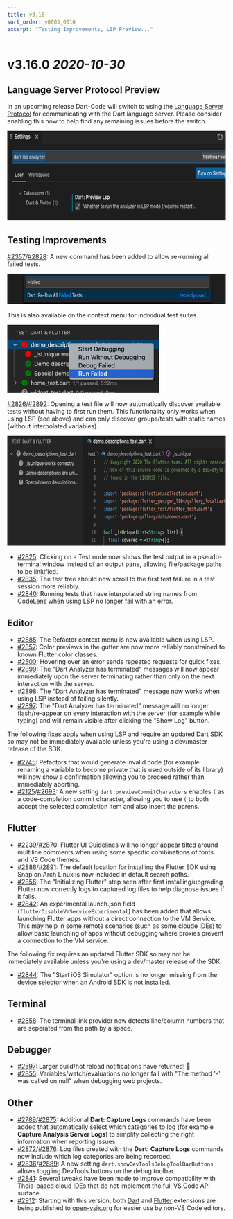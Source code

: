 ```yaml
---
title: v3.16
sort_order: v0003_0016
excerpt: "Testing Improvements, LSP Preview..."
---
```


# v3.16.0 *2020-10-30*

## Language Server Protocol Preview

In an upcoming release Dart-Code will switch to using the [Language Server Protocol](https://microsoft.github.io/language-server-protocol/) for communicating with the Dart language server. Please consider enabling this now to help find any remaining issues before the switch.

<img loading="lazy" src="/images/release_notes/v3.16/lsp_preview.png" width="700" height="207" />

## Testing Improvements

[#2357](https://github.com/Dart-Code/Dart-Code/issues/2357)/[#2828](https://github.com/Dart-Code/Dart-Code/issues/2828): A new command has been added to allow re-running all failed tests.

<img loading="lazy" src="/images/release_notes/v3.16/test_run_failed.png" width="700" height="70" />

This is also available on the context menu for individual test suites.

<img loading="lazy" src="/images/release_notes/v3.16/test_run_failed_context.png" width="350" height="157" />

[#2826](https://github.com/Dart-Code/Dart-Code/issues/2826)/[#2892](https://github.com/Dart-Code/Dart-Code/issues/2892): Opening a test file will now automatically discover available tests without having to first run them. This functionality only works when using LSP (see above) and can only discover groups/tests with static names (without interpolated variables).

<img loading="lazy" src="/images/release_notes/v3.16/test_discovery.png" width="700" height="254" />

- [#2825](https://github.com/Dart-Code/Dart-Code/issues/2825): Clicking on a Test node now shows the test output in a pseudo-terminal window instead of an output pane, allowing file/package paths to be linkified.
- [#2835](https://github.com/Dart-Code/Dart-Code/issues/2835): The test tree should now scroll to the first test failure in a test session more reliably.
- [#2840](https://github.com/Dart-Code/Dart-Code/issues/2840): Running tests that have interpolated string names from CodeLens when using LSP no longer fail with an error.

## Editor

- [#2885](https://github.com/Dart-Code/Dart-Code/issues/2885): The Refactor context menu is now available when using LSP.
- [#2857](https://github.com/Dart-Code/Dart-Code/issues/2857): Color previews in the gutter are now more reliably constrained to known Flutter color classes.
- [#2500](https://github.com/Dart-Code/Dart-Code/issues/2500): Hovering over an error sends repeated requests for quick fixes.
- [#2899](https://github.com/Dart-Code/Dart-Code/issues/2899): The "Dart Analyzer has terminated" messages will now appear immediately upon the server terminating rather than only on the next interaction with the server.
- [#2898](https://github.com/Dart-Code/Dart-Code/issues/2898): The "Dart Analyzer has terminated" message now works when using LSP instead of failing silently.
- [#2897](https://github.com/Dart-Code/Dart-Code/issues/2897): The "Dart Analyzer has terminated" message will no longer flash/re-appear on every interaction with the server (for example while typing) and will remain visible after clicking the "Show Log" button.

The following fixes apply when using LSP and require an updated Dart SDK so may not be immediately available unless you're using a dev/master release of the SDK.

- [#2745](https://github.com/Dart-Code/Dart-Code/issues/2745): Refactors that would generate invalid code (for example renaming a variable to become private that is used outside of its library) will now show a confirmation allowing you to proceed rather than immediately aborting.
- [#2125](https://github.com/Dart-Code/Dart-Code/issues/2125)/[#2693](https://github.com/Dart-Code/Dart-Code/issues/2693): A new setting `dart.previewCommitCharacters` enables `(` as a code-completion commit character, allowing you to use `(` to both accept the selected completion item and also insert the parens.

## Flutter

- [#2239](https://github.com/Dart-Code/Dart-Code/issues/2239)/[#2870](https://github.com/Dart-Code/Dart-Code/issues/2870): Flutter UI Guidelines will no longer appear tilted around multiline comments when using some specific combinations of fonts and VS Code themes.
- [#2886](https://github.com/Dart-Code/Dart-Code/issues/2886)/[#2891](https://github.com/Dart-Code/Dart-Code/issues/2891): The default location for installing the Flutter SDK using Snap on Arch Linux is now included in default search paths.
- [#2856](https://github.com/Dart-Code/Dart-Code/issues/2856): The "Initializing Flutter" step seen after first installing/upgrading Flutter now correctly logs to captured log files to help diagnose issues if it fails.
- [#2842](https://github.com/Dart-Code/Dart-Code/issues/2842): An experimental launch.json field (`flutterDisableVmServiceExperimental`) has been added that allows launching Flutter apps without a direct connection to the VM Service. This may help in some remote scenarios (such as some cloude IDEs) to allow basic launching of apps without debugging where proxies prevent a connection to the VM service.

The following fix requires an updated Flutter SDK so may not be immediately available unless you're using a dev/master release of the SDK.

- [#2844](https://github.com/Dart-Code/Dart-Code/issues/2844): The "Start iOS Simulator" option is no longer missing from the device selector when an Android SDK is not installed.

## Terminal

- [#2858](https://github.com/Dart-Code/Dart-Code/issues/2858): The terminal link provider now detects line/column numbers that are seperated from the path by a space.

## Debugger

- [#2597](https://github.com/Dart-Code/Dart-Code/issues/2597): Larger build/hot reload notifications have returned! 🎉
- [#2855](https://github.com/Dart-Code/Dart-Code/issues/2855): Variables/watch/evaluations no longer fail with "The method '-' was called on null" when debugging web projects.

## Other

- [#2789](https://github.com/Dart-Code/Dart-Code/issues/2789)/[#2875](https://github.com/Dart-Code/Dart-Code/issues/2875): Additional **Dart: Capture Logs** commands have been added that automatically select which categories to log (for example **Capture Analysis Server Logs**) to simplify collecting the right information when reporting issues.
- [#2872](https://github.com/Dart-Code/Dart-Code/issues/2872)/[#2876](https://github.com/Dart-Code/Dart-Code/issues/2876): Log files created with the **Dart: Capture Logs** commands now include which log categories are being recorded.
- [#2836](https://github.com/Dart-Code/Dart-Code/issues/2836)/[#2889](https://github.com/Dart-Code/Dart-Code/issues/2889): A new setting `dart.showDevToolsDebugToolBarButtons` allows toggling DevTools buttons on the debug toolbar.
- [#2841](https://github.com/Dart-Code/Dart-Code/issues/2841): Several tweaks have been made to improve compatibility with Theia-based cloud IDEs that do not implement the full VS Code API surface.
- [#2912](https://github.com/Dart-Code/Dart-Code/issues/2912): Starting with this version, both [Dart](https://open-vsx.org/extension/Dart-Code/dart-code) and [Flutter](https://open-vsx.org/extension/Dart-Code/flutter) extensions are being published to [open-vsix.org](https://open-vsx.org/) for easier use by non-VS Code editors.
